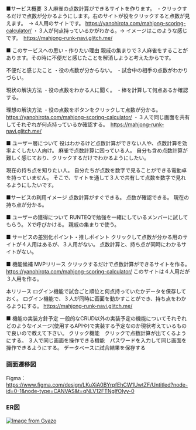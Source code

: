 ■サービス概要
３人麻雀の点数計算ができるサイトを作ります。
・クリックするだけで点数が分かるようにします。右のサイトが役をクリックすると点数が見えます。　-> 4人用のサイトです。 https://yanohirota.com/mahjong-scoring-calculator/
・３人が何点持っているかがわかる。-> イメージはこのような感じです。　https://mahjong-runk-navi.glitch.me/

■ このサービスへの思い・作りたい理由
親戚の集まりで３人麻雀をすることがあります。その時に不便だと感じたことを解消しようと考えたからです。

不便だと感じたこと
・役の点数が分からない。
・試合中の相手の点数がわかりづらい。

現状の解決方法
・役の点数をわかる人に聞く。
・棒を計算して何点あるか確認する。

理想の解決方法
・役の点数をボタンをクリックして点数が分かる。　https://yanohirota.com/mahjong-scoring-calculator/
・３人で同じ画面を共有してそれぞれが何点持っているか確認する。　https://mahjong-runk-navi.glitch.me/

■ ユーザー層について
役はわかるけど点数計算ができない人や、点数計算を効率よくしたい人向け。
麻雀で点数計算に困っている人。
自分も含め点数計算が難しく感じており、クリックするだけでわかるようにしたい。

現在の持ち点を知りたい人。
自分たちが点数を数字で見ることができる電動卓を持っていません。
そこで、サイトを通して３人で共有して点数を数字で見れるようにしたいです。

■サービスの利用イメージ
点数計算がすぐできる。
点数が確認できる。
現在の持ち点が分かる。

■ ユーザーの獲得について
RUNTEQで勉強を一緒にしているメンバーに試してもらう。
Xで呼びかける。
親戚の集まりで使う。

■ サービスの差別化ポイント・推しポイント
クリックして点数が分かる用のサイトが４人用はあるが、３人用がない。
点数計算と、持ち点が同時にわかるサイトがない。

■ 機能候補
MVPリリース
クリックするだけで点数計算ができるサイトを作る。
https://yanohirota.com/mahjong-scoring-calculator/
このサイトは４人用だが３人用を作る。

本リリース
ログイン機能で試合ごと順位と何点持っていたかデータを保存しておく。
ログイン機能で、３人が同時に画面を動かすことができ、持ち点をわかるようにする。
https://mahjong-runk-navi.glitch.me/

■ 機能の実装方針予定
一般的なCRUD以外の実装予定の機能についてそれぞれどのようなイメージ(使用するAPIや)で実装する予定なのか現状考えているもので良いので教えて下さい。
クリック機能　クリックで点数計算が出てくるようにする。
３人で同じ画面を操作できる機能　パスワードを入力して同じ画面を操作できるようにする。
データベースに試合結果を保存する

### 画面遷移図
Figma：https://www.figma.com/design/LKuXiA0BYrpfEhCW1UwtZF/Untitled?node-id=0-1&node-type=CANVAS&t=qNLV12FTNgIfOIyy-0

### ER図
[![Image from Gyazo](https://i.gyazo.com/344145391bd605d3f23036e32ce3ac49.png)](https://gyazo.com/344145391bd605d3f23036e32ce3ac49)